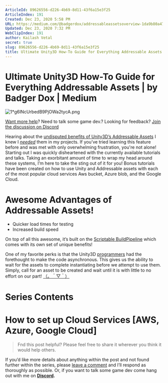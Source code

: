 ```yaml
---
ArticleId: 89626556-d226-4b69-8d11-43f6a15e3f25
ArticleIndex: 191
Created: Dec 23, 2020 5:58 PM
URL: https://medium.com/@badgerdox/addressableassetsoverview-1da9b80a47dc
Updated: Dec 23, 2020 7:32 PM
WebClipIndex: 191
author: Kailash Vetal
secret: true
slug: 89626556-d226-4b69-8d11-43f6a15e3f25
title: Ultimate Unity3D How-To Guide for Everything Addressable Assets | by Badger Dox | Medium
---
```

#  Ultimate Unity3D How-To Guide for Everything Addressable Assets | by Badger Dox | Medium
![1*g6lNcUrbedB9PjOWa2tycA.png](191%206b6d1818ec9548949629f4c80b38e6f4/1g6lNcUrbedB9PjOWa2tycA.png)

[Want more help](https://media.giphy.com/media/FqAwoNjVneJxK/giphy.gif)? Need to talk some game dev.? Looking for feedback? [Join the discussion on Discord](https://discord.gg/FJePj7E)

Hearing about the [undisputed benefits of Unity3D’s Addressable Assets](https://www.youtube.com/watch?v=iauWgEXjkEY) I knew I *[needed](https://media.giphy.com/media/tN1lvnT4M6nte/giphy.gif)* them in my projects. If you’ve tried learning this feature before and was met with only overwhelming frustration, you're not alone! Starting out I was quickly disheartened with the currently available tutorials and talks. Taking an exorbitant amount of time to wrap my head around these systems, I’m here to take the sting out of it for you! Bonus tutorials have been created on how to use Unity and Addressable assets with each of the most popular cloud services Aws bucket, Azure blob, and the Google Cloud.

# Awesome Advantages of Addressable Assets!

- Quicker load times for testing
- Increased build speed

On top of all this awesome, it’s built on the [Scriptable BuildPipeline](https://docs.unity3d.com/Packages/com.unity.scriptablebuildpipeline@1.5/manual/index.html) which comes with its own set of unique benefits!

One of my favorite perks is that the Unity3D [programmers](https://forum.unity.com/members/unity_bill.1349377/) had the forethought to make the code asynchronous. This gives us the ability to wait for the assets to complete instantiating before we attempt to use them. Simply, call for an asset to be created and wait until it is with little to no effort on our part! [（。＾▽＾）](https://media.giphy.com/media/TJ9MxwF3KibO3bfhxY/giphy.gif)

# Series Contents

# How to set up Cloud Services [AWS, Azure, Google Cloud]

> Fnd this post helpful? Please feel free to share it wherever you think it would help others.

If you’d like more details about anything within the post and not found further within the series, please [leave a comment](https://media.giphy.com/media/11JTxkrmq4bGE0/giphy.gif) and I’ll respond as thoroughly as possible. Or, if you want to talk some game dev come hang out with me on **[Discord](https://discord.gg/FJePj7E).**
